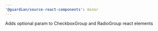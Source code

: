 ```yaml
---
'@guardian/source-react-components': minor
---
```


Adds optional param to CheckboxGroup and RadioGroup react elements
